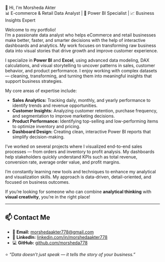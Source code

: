 👋 Hi, I'm Morsheda Akter  
📊 E-commerce & Retail Data Analyst | 💼 Power BI Specialist | 📈 Business Insights Expert  

Welcome to my portfolio!  
I’m a passionate data analyst who helps eCommerce and retail businesses make better, faster, and smarter decisions with the help of interactive dashboards and analytics. My work focuses on transforming raw business data into visual stories that drive growth and improve customer experience.  

I specialize in **Power BI** and **Excel**, using advanced data modeling, DAX calculations, and visual storytelling to uncover patterns in sales, customer behavior, and product performance. I enjoy working with complex datasets — cleaning, transforming, and turning them into meaningful insights that support business strategies.  

My core areas of expertise include:
- **Sales Analytics:** Tracking daily, monthly, and yearly performance to identify trends and revenue opportunities.  
- **Customer Insights:** Analyzing customer retention, purchase frequency, and segmentation to improve marketing decisions.  
- **Product Performance:** Identifying top-selling and low-performing items to optimize inventory and pricing.  
- **Dashboard Design:** Creating clean, interactive Power BI reports that simplify decision-making.  

I’ve worked on several projects where I visualized end-to-end sales processes — from orders and inventory to profit analysis. My dashboards help stakeholders quickly understand KPIs such as total revenue, conversion rate, average order value, and profit margins.  

I’m constantly learning new tools and techniques to enhance my analytical and visualization skills. My approach is data-driven, detail-oriented, and focused on business outcomes.  

If you’re looking for someone who can combine **analytical thinking** with **visual creativity**, you’re in the right place!  

---

## 📫 Contact Me
- 📧 **Email:** morshedaakter778@gmail.com  
- 💼 **LinkedIn:** [linkedin.com/in/morshedaakter778]([https://linkedin.com/in/morshedaakter778](https://www.linkedin.com/in/morsheda-akter-66b310360/))  
- 💻 **GitHub:** [github.com/morsheda778](https://github.com/morsheda778)

⭐ *“Data doesn’t just speak — it tells the story of your business.”*
